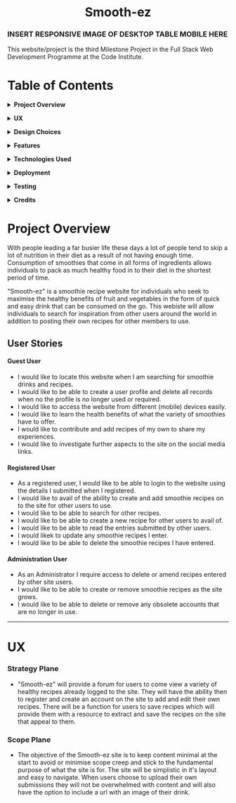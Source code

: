 <h1 align="center">Smooth-ez</h1>

### INSERT RESPONSIVE IMAGE OF DESKTOP TABLE MOBILE HERE

This website/project is the third Milestone Project in the Full Stack Web Development Programme at the Code Institute.


# Table of Contents

**<details><summary>Project Overview</summary>**
* [**Project Overview**](#project-overview)
* [**User Stories**](#user-stories)
    -   [**Guest User**](#guest-user)
    -   [**Registered User**](#registered-user)
    -   [**Administration User**](#Administration-user)
</details>

**<details><summary>UX</summary>**
* [**1.1 Strategy Plane**](#strategy-plane)
* [**1.2 Scope Plane**](#scope-plane)
* [**1.3 Structure Plane**](#structure-plane)
* [**1.4 Skeleton Plane**](#skeleton-plane)
* [**1.5 Surface Plane**](#surface-plane)
    </details>

**<details><summary>Design Choices</summary>**
* [**Fonts**](#fonts)
* [**Icons**](#icons)
* [**Colors**](#colors)</details>

**<details><summary>Features</summary>**
* [**Existing Features**](#existing-features)
* [**Remaining Features Still to Implement**](#remaining-features-still-to-implement)
</details>

**<details><summary>Technologies Used</summary>**
* [**Libraries**](#libraries)
* [**Version Control**](#version-control)
</details>

**<details><summary>Deployment</summary>**
* [**Deployment**](#deployment)
</details>

**<details><summary>Testing</summary>**
* [**Testing**](#testing)</details>

**<details><summary>Credits</summary>**
* [**Content**](#content)
* [**Acknowledgements**](#acknowledgements)</details>

# Project Overview

With people leading a far busier life these days a lot of people tend to skip a lot of nutrition in their
diet as a result of not having enough time.  Consumption of smoothies that come in all forms of ingredients
allows individuals to pack as much healthy food in to their diet in the shortest period of time.

"Smooth-ez" is a smoothie recipe website for individuals who seek to maximise the healthy benefits of fruit
and vegetables in the form of quick and easy drink that can be consumed on the go. This webiste will allow
individuals to search for inspiration from other users around the world in addition to posting their own recipes
for other members to use.

## User Stories

####  Guest User

*   I would like to locate this website when I am searching for smoothie drinks and recipes.
*   I would like to be able to create a user profile and delete all records when no the profile is no longer used or required.
*   I would like to access the website from different (mobile) devices easily.
*   I would like to learn the health benefits of what the variety of smoothies have to offer.
*   I would like to contribute and add recipes of my own to share my experiences.
*   I would like to investigate further aspects to the site on the social media links.

####  Registered User

*   As a registered user, I would like to be able to login to the website using the details I submitted when I registered.
*   I would like to avail of the ability to create and add smoothie recipes on to the site for other users to use.
*   I would like to be able to search for other recipes.
*   I would like to be able to create a new recipe for other users to avail of.
*   I would like to be able to read the entries submitted by other users.
*   I would likek to update any smoothie recipes I enter.
*   I would like to be able to delete the smoothie recipes I have entered.

####  Administration User

*   As an Administrator I require access to delete or amend recipes entered by other site users.
*   I would like to be able to create or remove smoothie recipes as the site grows.
*   I would like to be able to delete or remove any obsolete accounts that are no longer in use.

---

# UX

### Strategy Plane

-   "Smooth-ez" will provide a forum for users to come view a variety of healthy recipes already logged to the site.  They will have the 
ability then to register and create an account on the site to add and edit their own recipes.  There will be a function for users to save
recipes which will provide them with a resource to extract and save the recipes on the site that appeal to them.

### Scope Plane

-   The objective of the Smooth-ez site is to keep content minimal at the start to avoid or minimise scope creep and stick to the fundamental
purpose of what the site is for.  The site will be simplistic in it's layout and easy to navigate.  When users choose to upload their own submissions
they will not be overwhelmed with content and will also have the option to include a url with an image of their drink.
